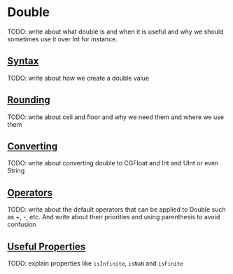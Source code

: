 # Double

TODO: write about what double is and when it is useful and why we should sometimes use it over Int for instance.

## [Syntax](#syntax)

TODO: write about how we create a double value

## [Rounding](#rounding)

TODO: write about ceil and floor and why we need them and where we use them

## [Converting](#converting)

TODO: write about converting double to CGFloat and Int and UInt or even String

## [Operators](#operators)

TODO: write about the default operators that can be applied to Double such as +, -, etc. And write about their priorities and using parenthesis to avoid confusion

## [Useful Properties](#useful-properties)
TODO: explain properties like `isInfinite`, `isNaN` and `isFinite`
